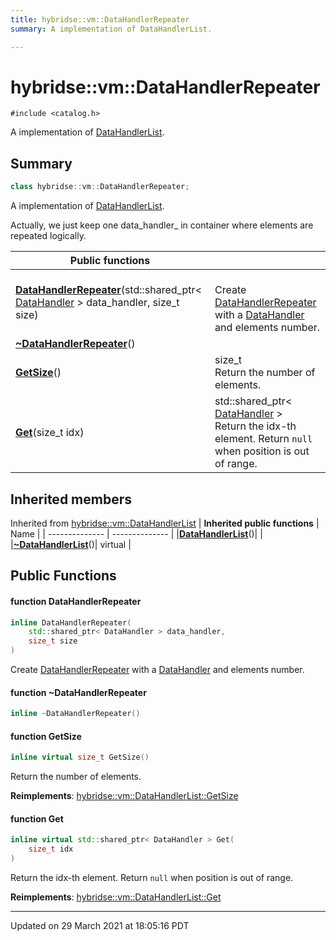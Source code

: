 ```yaml
---
title: hybridse::vm::DataHandlerRepeater
summary: A implementation of DataHandlerList. 

---
```

# hybridse::vm::DataHandlerRepeater



`#include <catalog.h>`

A implementation of [DataHandlerList](/hybridse/usage/api/c++/Classes/classhybridse_1_1vm_1_1_data_handler_list.md). 
## Summary

```cpp
class hybridse::vm::DataHandlerRepeater;
```
A implementation of [DataHandlerList](/hybridse/usage/api/c++/Classes/classhybridse_1_1vm_1_1_data_handler_list.md). 

Actually, we just keep one data_handler_ in container where elements are repeated logically. 



|  Public functions|            |
| -------------- | -------------- |
|**[DataHandlerRepeater](/hybridse/usage/api/c++/Classes/classhybridse_1_1vm_1_1_data_handler_repeater.md#function-datahandlerrepeater)**(std::shared_ptr< [DataHandler](/hybridse/usage/api/c++/Classes/classhybridse_1_1vm_1_1_data_handler.md) > data_handler, size_t size)| <br>Create [DataHandlerRepeater](/hybridse/usage/api/c++/Classes/classhybridse_1_1vm_1_1_data_handler_repeater.md) with a [DataHandler](/hybridse/usage/api/c++/Classes/classhybridse_1_1vm_1_1_data_handler.md) and elements number.  |
|**[~DataHandlerRepeater](/hybridse/usage/api/c++/Classes/classhybridse_1_1vm_1_1_data_handler_repeater.md#function-~datahandlerrepeater)**()|  |
|**[GetSize](/hybridse/usage/api/c++/Classes/classhybridse_1_1vm_1_1_data_handler_repeater.md#function-getsize)**()| size_t <br>Return the number of elements.  |
|**[Get](/hybridse/usage/api/c++/Classes/classhybridse_1_1vm_1_1_data_handler_repeater.md#function-get)**(size_t idx)| std::shared_ptr< [DataHandler](/hybridse/usage/api/c++/Classes/classhybridse_1_1vm_1_1_data_handler.md) > <br>Return the idx-th element. Return `null` when position is out of range.  |

## Inherited members
Inherited from [hybridse::vm::DataHandlerList](/hybridse/usage/api/c++/Classes/classhybridse_1_1vm_1_1_data_handler_list.md)
| **Inherited public functions** | Name           |
| -------------- | -------------- |
|**[DataHandlerList](/hybridse/usage/api/c++/Classes/classhybridse_1_1vm_1_1_data_handler_list.md#function-datahandlerlist)**()|  |
|**[~DataHandlerList](/hybridse/usage/api/c++/Classes/classhybridse_1_1vm_1_1_data_handler_list.md#function-~datahandlerlist)**()| virtual  |


## Public Functions

#### function DataHandlerRepeater

```cpp
inline DataHandlerRepeater(
    std::shared_ptr< DataHandler > data_handler,
    size_t size
)
```

Create [DataHandlerRepeater](/hybridse/usage/api/c++/Classes/classhybridse_1_1vm_1_1_data_handler_repeater.md) with a [DataHandler](/hybridse/usage/api/c++/Classes/classhybridse_1_1vm_1_1_data_handler.md) and elements number. 

#### function ~DataHandlerRepeater

```cpp
inline ~DataHandlerRepeater()
```


#### function GetSize

```cpp
inline virtual size_t GetSize()
```

Return the number of elements. 

**Reimplements**: [hybridse::vm::DataHandlerList::GetSize](/hybridse/usage/api/c++/Classes/classhybridse_1_1vm_1_1_data_handler_list.md#function-getsize)


#### function Get

```cpp
inline virtual std::shared_ptr< DataHandler > Get(
    size_t idx
)
```

Return the idx-th element. Return `null` when position is out of range. 

**Reimplements**: [hybridse::vm::DataHandlerList::Get](/hybridse/usage/api/c++/Classes/classhybridse_1_1vm_1_1_data_handler_list.md#function-get)


-------------------------------

Updated on 29 March 2021 at 18:05:16 PDT